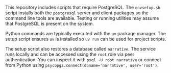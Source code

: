 This repository includes scripts that require PostgreSQL. The `envsetup.sh` script installs both the `postgresql` server and client packages so the command line tools are available. Testing or running utilities may assume that PostgreSQL is present on the system.

Python commands are typically executed with the `uv` package manager. The setup script ensures `uv` is installed so `uv run` can be used for project scripts.

The setup script also restores a database called `narrative`. The service runs
locally and can be accessed using the `root` role via peer authentication. You
can inspect it with `psql -U root narrative` or connect from Python using
`psycopg2.connect(dbname='narrative', user='root')`.
